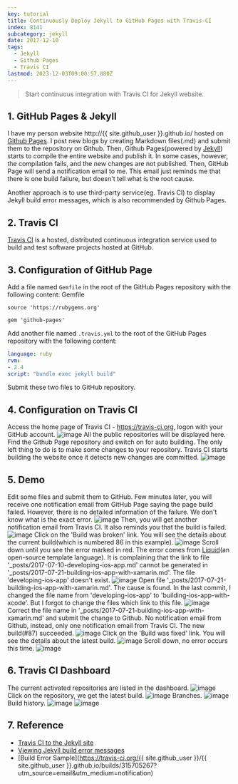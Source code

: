 ```yaml
---
key: tutorial
title: Continuously Deploy Jekyll to GitHub Pages with Travis-CI
index: 8141
subcategory: jekyll
date: 2017-12-10
tags:
  - Jekyll
  - Github Pages
  - Travis CI
lastmod: 2023-12-03T09:00:57.880Z
---
```


> Start continuous integration with Travis CI for Jekyll website.

## 1. GitHub Pages & Jekyll

I have my person website http://{{ site.github_user }}.github.io/ hosted on [Github Pages](https://pages.github.com/). I post new blogs by creating Markdown files(.md) and submit them to the repository on Github. Then, Github Pages(powered by [Jekyll](https://jekyllrb.com/)) starts to compile the entire website and publish it. In some cases, however, the compilation fails, and the new changes are not published. Then, GitHub Page will send a notification email to me. This email just reminds me that there is one build failure, but doesn't tell what is the root cause.

Another approach is to use third-party service(eg. Travis CI) to display Jekyll build error messages, which is also recommended by Github Pages.

## 2. Travis CI

[Travis CI](https://travis-ci.org) is a hosted, distributed continuous integration service used to build and test software projects hosted at GitHub.

## 3. Configuration of GitHub Page

Add a file named `Gemfile` in the root of the GitHub Pages repository with the following content:
Gemfile

```raw
source 'https://rubygems.org'

gem 'github-pages'
```

Add another file named `.travis.yml` to the root of the GitHub Pages repository with the following content:

```yml
language: ruby
rvm:
- 2.4
script: "bundle exec jekyll build"
```

Submit these two files to GitHub repository.

## 4. Configuration on Travis CI

Access the home page of Travis CI - <https://travis-ci.org>, logon with your GitHub account.
![image](/assets/images/jekyll/8141/travisci_account.png)
All the public repositories will be displayed here. Find the Github Page repository and switch on for auto building. The only left thing to do is to make some changes to your repository. Travis CI starts building the website once it detects new changes are committed.
![image](/assets/images/jekyll/8141/travisci_activate.png)

## 5. Demo

Edit some files and submit them to GitHub. Few minutes later, you will receive one notification email from GitHub Page saying the page build failed. However, there is no detailed information of the failure. We don't know what is the exact error.
![image](/assets/images/jekyll/8141/notification_builderror.png)
Then, you will get another notification email from Travis CI. It also reminds you that the build is failed.
![image](/assets/images/jekyll/8141/notification_travis.png)
Click on the 'Build was broken' link. You will see the details about the current build(which is numbered 86 in this example).
![image](/assets/images/jekyll/8141/travis1.png)
Scroll down until you see the error marked in red. The error comes from [Liquid](https://shopify.github.io/liquid/)(an open-source template language). It is complaining that the link to file '\_posts/2017-07-10-developing-ios-app.md' cannot be generated in '\_posts/2017-07-21-building-ios-app-with-xamarin.md'. The file 'developing-ios-app' doesn't exist.
![image](/assets/images/jekyll/8141/travis2.png)
Open file '\_posts/2017-07-21-building-ios-app-with-xamarin.md'. The cause is found. In the last commit, I changed the file name from 'developing-ios-app' to 'building-ios-app-with-xcode'. But I forgot to change the files which link to this file.
![image](/assets/images/jekyll/8141/linkerror.png)
Correct the file name in '\_posts/2017-07-21-building-ios-app-with-xamarin.md' and submit the change to Github. No notification email from Github, instead, only one notification email from Travis CI. The new build(#87) succeeded.
![image](/assets/images/jekyll/8141/notification_fixed.png)
Click on the 'Build was fixed' link. You will see the details about the latest build.
![image](/assets/images/jekyll/8141/fix1.png)
Scroll down, no error occurs this time.
![image](/assets/images/jekyll/8141/fix2.png)

## 6. Travis CI Dashboard

The current activated repositories are listed in the dashboard.
![image](/assets/images/jekyll/8141/dashboard.png)
Click on the repository, we get the latest build.
![image](/assets/images/jekyll/8141/latestbuild.png)
Branches.
![image](/assets/images/jekyll/8141/branches.png)
Build history.
![image](/assets/images/jekyll/8141/history.png)
![image](/assets/images/jekyll/8141/history2.png)

## 7. Reference

* [Travis CI to the Jekyll site](https://jekyllrb.com/docs/continuous-integration/travis-ci/)
* [Viewing Jekyll build error messages](https://help.github.com/articles/viewing-jekyll-build-error-messages/)  
* [Build Error Sample](https://travis-ci.org/{{ site.github_user }}/{{ site.github_user }}.github.io/builds/315705267?utm_source=email&utm_medium=notification)
